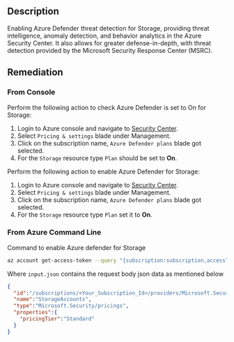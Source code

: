 ## Description

Enabling Azure Defender threat detection for Storage, providing threat intelligence, anomaly detection, and behavior analytics in the Azure Security Center.
It also allows for greater defense-in-depth, with threat detection provided by the Microsoft Security Response Center (MSRC).

## Remediation

### From Console

Perform the following action to check Azure Defender is set to On for Storage:

1. Login to Azure console and navigate to [Security Center](https://portal.azure.com/#blade/Microsoft_Azure_Security/SecurityMenuBlade/0).
2. Select `Pricing & settings` blade under Management.
3. Click on the subscription name, `Azure Defender plans` blade got selected.
4. For the `Storage` resource type `Plan` should be set to **On**.

Perform the following action to enable Azure Defender for Storage:

1. Login to Azure console and navigate to [Security Center](https://portal.azure.com/#blade/Microsoft_Azure_Security/SecurityMenuBlade/0).
2. Select `Pricing & settings` blade under Management.
3. Click on the subscription name, `Azure Defender plans` blade got selected.
4. For the `Storage` resource type `Plan` set it to **On**.

### From Azure Command Line

Command to enable Azure defender for Storage

```bash
az account get-access-token --query "{subscription:subscription,accessToken:accessToken}" --out tsv | xargs -L1 bash -c 'curl -X PUT -H "Authorization: Bearer $1" -H "Content-Type: application/json" https://management.azure.com/subscriptions/$0/providers/Microsoft.Security/pr icings/StorageAccounts?api-version=2018-06-01 -d@"input.json"'
```

Where `input.json` contains the request body json data as mentioned below

```json
{
  "id":"/subscriptions/<Your_Subscription_Id>/providers/Microsoft.Security/pricings/ StorageAccounts",
  "name":"StorageAccounts",
  "type":"Microsoft.Security/pricings",
  "properties":{
    "pricingTier":"Standard"
  }
}
```